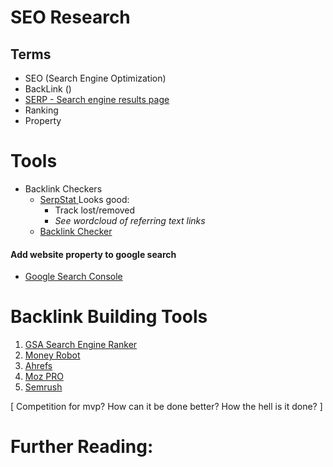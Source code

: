 # SEO Research

## Terms
- SEO (Search Engine Optimization)
- BackLink ()
- [SERP - Search engine results page ](https://en.wikipedia.org/wiki/Search_engine_results_page)
- Ranking
- Property


# Tools
- Backlink Checkers
  - [ SerpStat ](https://serpstat.com/) Looks good:
    - Track lost/removed
    - *See wordcloud of referring text links*
  - [ Backlink Checker ](https://ahrefs.com/backlink-checker)
#### Add website property to google search
- [ Google Search Console ](https://search.google.com/search-console/about)

# Backlink Building Tools
1. [GSA Search Engine Ranker]()
2. [Money Robot ](https://www.moneyrobot.com/)
3. [Ahrefs](https://ahrefs.com/)
4. [Moz PRO](http://www.seomoz.org/features)
5. [Semrush]()


[ Competition for mvp? How can it be done better? How the hell is it done? ]

# Further Reading:
